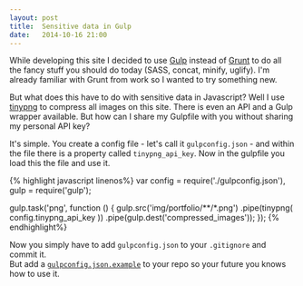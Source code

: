 ```yaml
---
layout: post
title:  Sensitive data in Gulp
date:   2014-10-16 21:00
---
```


While developing this site I decided to use [Gulp](http://gulpjs.com) instead of [Grunt](http://gruntjs.com) to do all the fancy stuff you should do today (SASS, concat, minify, uglify). I'm already familiar with Grunt from work so I wanted to try something new.

But what does this have to do with sensitive data in Javascript? Well I use [tinypng](http://tinypng) to compress all images on this site. There is even an API and a Gulp wrapper available. But how can I share my Gulpfile with you without sharing my personal API key?

It's simple. You create a config file - let's call it `gulpconfig.json` - and within the file there is a property called `tinypng_api_key`. Now in the gulpfile you load this the file and use it.

{% highlight javascript linenos%}
var config    = require('./gulpconfig.json'),
    gulp      = require('gulp');

gulp.task('png', function () {
    gulp.src('img/portfolio/**/*.png')
        .pipe(tinypng( config.tinypng_api_key ))
        .pipe(gulp.dest('compressed_images'));
});
{% endhighlight%}

Now you simply have to add `gulpconfig.json` to your `.gitignore` and commit it.  
But add a [`gulpconfig.json.example`](https://github.com/stefanzweifel/stefanzweifel.io/blob/master/gulpconfig.json.example) to your repo so your future you knows how to use it.